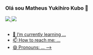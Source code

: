 ### Olá sou Matheus Yukihiro Kubo 👋

<div>
  <a href="https://github.com/yuhihiro">
  <img heigth="180em" src="https://github-readme-stats.vercel.app/api?username=yuhihiro&show_icons=true&theme=dracula&include_all_commits=true&count_private=true"/>
  <img heigth="180em" src="https://github-readme-stats.vercel.app/api/top-langs/?username=yuhihiro&layout=compact&langs_count=16&theme=dracula"/>
</div>

##
  
- 🌱 I’m currently learning ...
- 📫 How to reach me: ...
- 😄 Pronouns: ...
-->
